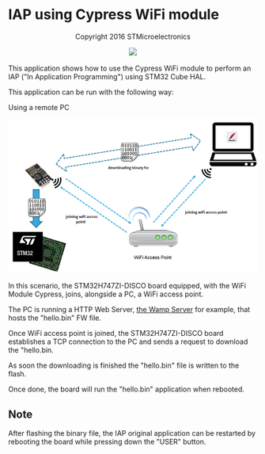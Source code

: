 # <b>IAP using Cypress WiFi module</b>

<center>
Copyright 2016 STMicroelectronics

![](../../../../../_htmresc/st_logo_2020.png)
</center>

This application shows how to use the Cypress WiFi module to perform an IAP ("In Application Programming") using STM32 Cube HAL.

This application can be run with the following way:

Using a remote PC

<center>

![](./_htmresc/scenario_1.png)
</center>

In this scenario, the STM32H747ZI-DISCO board equipped, with the WiFi Module Cypress,
 joins, alongside a PC, a WiFi access point.


The PC is running a HTTP Web Server, [the Wamp Server](http://www.wampserver.com/en/) for example,
 that hosts the "hello.bin" FW file.
 
Once WiFi access point is joined, the STM32H747ZI-DISCO board establishes a TCP connection to the PC and sends a request to download the "hello.bin.

As soon the downloading is finished the "hello.bin" file is written to the flash.
 

Once done, the board will run the "hello.bin" application when rebooted.

## <b>Note</b>

After flashing the binary file, the IAP original application can be restarted by rebooting the board while pressing down the "USER" button.
